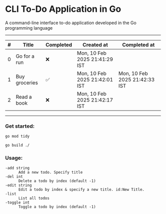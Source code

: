 # CLI To-Do Application in Go

A command-line interface to-do application developed in the Go programming language


---
| #   | Title         | Completed | Created at                    | Completed at                  |
| --- | ------------- | --------- | ----------------------------- | ----------------------------- |
| 0   | Go for a run  | ❌         | Mon, 10 Feb 2025 21:41:29 IST |                               |
| 1   | Buy groceries | ✅         | Mon, 10 Feb 2025 21:42:01 IST | Mon, 10 Feb 2025 21:42:33 IST |
| 2   | Read a book   | ❌         | Mon, 10 Feb 2025 21:42:17 IST |                               |

---


### Get started:
```sh
go mod tidy
```
```sh
go build ./
```

### Usage:
```
-add string
      Add a new todo. Specify title
-del int
      Delete a todo by index (default -1)
-edit string
      Edit a todo by index & specify a new title. id:New Title.
-list
      List all todos
-toggle int
      Toggle a todo by index (default -1)
```